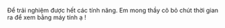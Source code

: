 Để trải nghiệm được hết các tính năng. Em mong thầy cô bỏ chút thời gian ra để xem bằng máy tính ạ !
